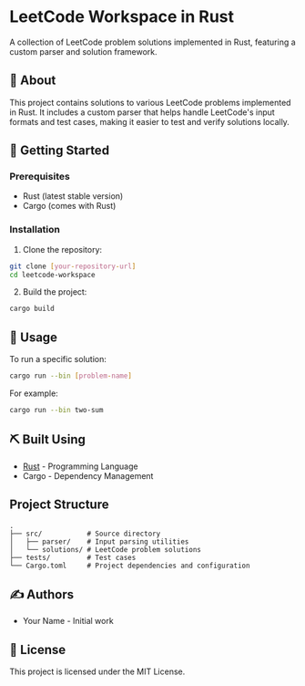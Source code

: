 # LeetCode Workspace in Rust

A collection of LeetCode problem solutions implemented in Rust, featuring a custom parser and solution framework.

## 🧐 About

This project contains solutions to various LeetCode problems implemented in Rust. It includes a custom parser that helps handle LeetCode's input formats and test cases, making it easier to test and verify solutions locally.

## 🏁 Getting Started

### Prerequisites

- Rust (latest stable version)
- Cargo (comes with Rust)

### Installation

1. Clone the repository:
```bash
git clone [your-repository-url]
cd leetcode-workspace
```

2. Build the project:
```bash
cargo build
```

## 🎈 Usage

To run a specific solution:

```bash
cargo run --bin [problem-name]
```

For example:
```bash
cargo run --bin two-sum
```

## ⛏️ Built Using

- [Rust](https://www.rust-lang.org/) - Programming Language
- Cargo - Dependency Management

## Project Structure

```
.
├── src/           # Source directory
│   ├── parser/    # Input parsing utilities
│   └── solutions/ # LeetCode problem solutions
├── tests/         # Test cases
└── Cargo.toml     # Project dependencies and configuration
```

## ✍️ Authors

- Your Name - Initial work

## 📝 License

This project is licensed under the MIT License.
